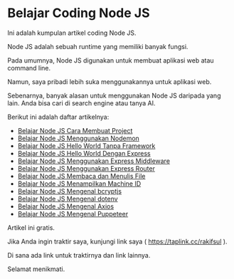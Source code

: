 # Belajar Coding Node JS

Ini adalah kumpulan artikel coding Node JS.

Node JS adalah sebuah runtime yang memiliki banyak fungsi.

Pada umumnya, Node JS digunakan untuk membuat aplikasi web atau command line.

Namun, saya pribadi lebih suka menggunakannya untuk aplikasi web.

Sebenarnya, banyak alasan untuk menggunakan Node JS daripada yang lain. Anda bisa cari di search engine atau tanya AI.

Berikut ini adalah daftar artikelnya:

-   [Belajar Node JS Cara Membuat Project](https://github.com/rakifsul/belajar_coding_node_js/blob/main/Belajar-Node-JS-Cara-Membuat-Project.md)
-   [Belajar Node JS Menggunakan Nodemon](https://github.com/rakifsul/belajar_coding_node_js/blob/main/Belajar-Node-JS-Menggunakan-Nodemon.md)
-   [Belajar Node JS Hello World Tanpa Framework](https://github.com/rakifsul/belajar_coding_node_js/blob/main/Belajar-Node-JS-Hello-World-Tanpa-Framework.md)
-   [Belajar Node JS Hello World Dengan Express](https://github.com/rakifsul/belajar_coding_node_js/blob/main/Belajar-Node-JS-Hello-World-Dengan-Express.md)
-   [Belajar Node JS Menggunakan Express Middleware](https://github.com/rakifsul/belajar_coding_node_js/blob/main/Belajar-Node-JS-Menggunakan-Express-Middleware.md)
-   [Belajar Node JS Menggunakan Express Router](https://github.com/rakifsul/belajar_coding_node_js/blob/main/Belajar-Node-JS-Menggunakan-Express-Router.md)
-   [Belajar Node JS Membaca dan Menulis File](https://github.com/rakifsul/belajar_coding_node_js/blob/main/Belajar-Node-JS-Membaca-Dan-Menulis-File.md)
-   [Belajar Node JS Menampilkan Machine ID](https://github.com/rakifsul/belajar_coding_node_js/blob/main/Belajar-Node-JS-Menampilkan-Machine-ID.md)
-   [Belajar Node JS Mengenal bcryptjs](https://github.com/rakifsul/belajar_coding_node_js/blob/main/Belajar-Node-JS-Mengenal-bcryptjs.md)
-   [Belajar Node JS Mengenal dotenv](https://github.com/rakifsul/belajar_coding_node_js/blob/main/Belajar-Node-JS-Mengenal-dotenv.md)
-   [Belajar Node JS Mengenal Axios](https://github.com/rakifsul/belajar_coding_node_js/blob/main/Belajar-Node-JS-Mengenal-Axios.md)
-   [Belajar Node JS Mengenal Puppeteer](https://github.com/rakifsul/belajar_coding_node_js/blob/main/Belajar-Node-JS-Mengenal-Puppeteer.md)

Artikel ini gratis.

Jika Anda ingin traktir saya, kunjungi link saya ( https://taplink.cc/rakifsul ).

Di sana ada link untuk traktirnya dan link lainnya.

Selamat menikmati.